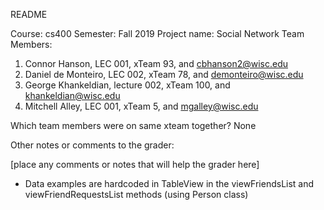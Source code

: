 README

Course: cs400
Semester: Fall 2019
Project name: Social Network
Team Members:
1. Connor Hanson, LEC 001, xTeam 93, and cbhanson2@wisc.edu
2. Daniel de Monteiro, LEC 002, xTeam 78, and demonteiro@wisc.edu
3. George Khankeldian, lecture 002, xTeam 100, and khankeldian@wisc.edu
4. Mitchell Alley, LEC 001, xTeam 5, and mgalley@wisc.edu

 

Which team members were on same xteam together?
None


Other notes or comments to the grader:

[place any comments or notes that will help the grader here]
- Data examples are hardcoded in TableView in the viewFriendsList and viewFriendRequestsList methods (using Person class)
